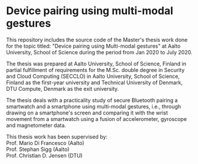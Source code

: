 # Device pairing using multi-modal gestures

This repository includes the source code of the Master's thesis work done for the topic titled: "Device pairing using Multi-modal gestures" at Aalto University, School of Science during the period from Jan 2020 to July 2020.

The thesis was prepared at Aalto University, School of Science, Finland in partial fulfillment of requirements for the M.Sc. double degree in Security and Cloud Computing (SECCLO) in Aalto University, School of Science, Finland as the first-year university and Technical University of Denmark, DTU Compute, Denmark as the exit university.

The thesis deals with a practicality study of secure Bluetooth pairing a smartwatch and a smartphone using multi-modal gestures, i.e., through drawing on a smartphone's screen and comparing it with the wrist movement from a smartwatch using a fusion of accelerometer, gyroscope and magnetometer data.

This thesis work has been supervised by: <br />
Prof. Mario Di Francesco (Aalto) <br />
Prof. Stephan Sigg (Aalto) <br />
Prof. Christian D. Jensen (DTU) <br />